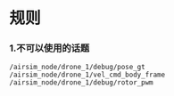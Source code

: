 # 规则

### 1.不可以使用的话题
```
/airsim_node/drone_1/debug/pose_gt
/airsim_node/drone_1/vel_cmd_body_frame
/airsim_node/drone_1/debug/rotor_pwm
```
